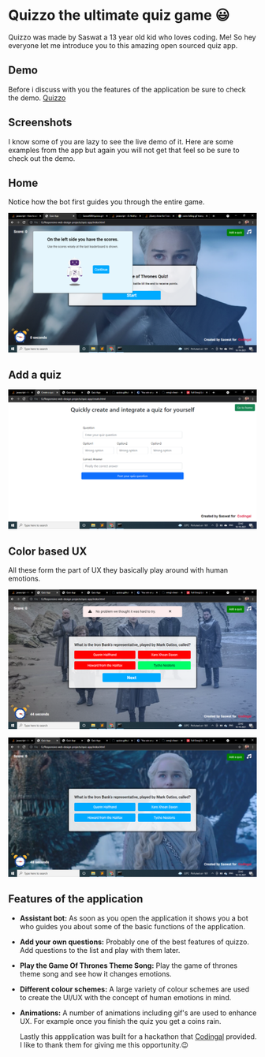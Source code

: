# Quizzo the ultimate quiz game :smiley:

Quizzo was made by Saswat a 13 year old kid who loves coding. Me! So hey everyone let me introduce you to this amazing open sourced quiz app.

## Demo

Before i discuss with you the features of the application be sure to check the demo. [Quizzo](https://saswat689.github.io/quizzo.github.io/)

## Screenshots

I know some of you are lazy to see the live demo of it. Here are some examples from the app but again you will not get that feel so be sure to check out the demo.

## Home

Notice how the bot first guides you through the entire game.

![Screenshot](https://github.com/Saswat689/quizzo.github.io/blob/master/Screenshot%20(24).png?raw=true)

## Add a quiz

![Screenshot](https://github.com/Saswat689/quizzo.github.io/blob/master/Screenshot%20(32).png?raw=true)

## Color based UX

All these form the part of UX they basically play around with human emotions.

![Screenshot](https://github.com/Saswat689/quizzo.github.io/blob/master/Screenshot%20(31).png?raw=true)

![Screenshot](https://github.com/Saswat689/quizzo.github.io/blob/master/Screenshot%20(30).png?raw=true)

## Features of the application

* **Assistant bot:** 
  As soon as you open the application it shows you a bot who guides you about some of the basic functions of the application.
  
* **Add your own questions:**
  Probably one of the best features of quizzo. Add questions to the list and play with them later.
  
* **Play the Game Of Thrones Theme Song:**
  Play the game of thrones theme song and see how it changes emotions.
  
* **Different colour schemes:**
  A large variety of colour schemes are used to create the UI/UX with the concept of human emotions in mind.
  
* **Animations:**
  A number of animations including gif's are used to enhance UX. For example once you finish the quiz you get a coins rain.
  
  Lastly this appplication was built for a hackathon that [Codingal](https://www.codingal.com/) provided. I like to thank them for giving me this opportunity.:wink:
   
  
  


